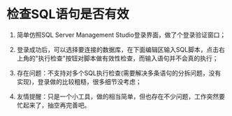 # 检查SQL语句是否有效

1. 简单仿照SQL Server Management Studio登录界面，做了个登录验证窗口；

2. 登录成功后，可以选择要连接的数据库，在下面编辑区输入SQL脚本，点击右上角的"执行检查"按钮对脚本做有效性检查，而输入语句并不会真的执行；

3. 存在问题：不支持对多个SQL执行检查(需要解决多条语句的分拆问题，没有实现)，登录做的比较粗糙，很多细节没考虑；

4. 友情提醒：只是一个小工具，做的相当简单，但也存在不少问题，工作突然要忙起来了，抽空再完善吧。
